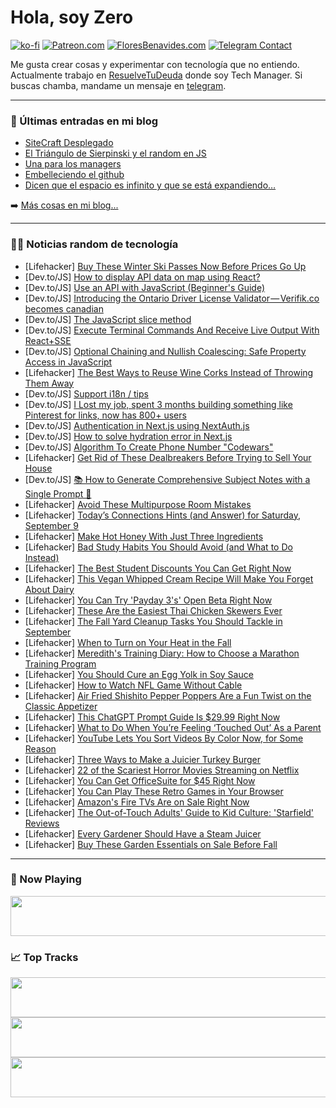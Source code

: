 # Hola, soy Zero

[![ko-fi](https://ko-fi.com/img/githubbutton_sm.svg)](https://ko-fi.com/J3J4N0LUK)
[![Patreon.com](https://img.shields.io/endpoint.svg?url=https%3A%2F%2Fshieldsio-patreon.vercel.app%2Fapi%3Fusername%3Dzerodragon%26type%3Dpatrons&style=for-the-badge)](https://patreon.com/zerodragon)
[![FloresBenavides.com](https://img.shields.io/website?down_message=oops&label=MiBlog&style=for-the-badge&up_message=online&url=https%3A%2F%2Ffloresbenavides.com)](https://floresbenavides.com)
[![Telegram Contact](https://img.shields.io/badge/escr%C3%ADbeme-ZeroDragon-%2326A5E4?style=for-the-badge&logo=telegram)](https://t.me/zerodragon)

Me gusta crear cosas y experimentar con tecnología que no entiendo.
Actualmente trabajo en [ResuelveTuDeuda](http://github.com/resuelve) donde soy Tech Manager.
Si buscas chamba, mandame un mensaje en [telegram](https://t.me/zerodragon).

---

### 📕 Últimas entradas en mi blog
<!-- BLOG-POST-LIST:START -->
- [SiteCraft Desplegado](https://floresbenavides.com/sitecraft-desplegado/)
- [El Triángulo de Sierpinski y el random en JS](https://floresbenavides.com/el-triangulo-de-sierpinski-y-el-random-en-js/)
- [Una para los managers](https://floresbenavides.com/una-para-los-managers/)
- [Embelleciendo el github](https://floresbenavides.com/embelleciendo-el-github/)
- [Dicen que el espacio es infinito y que se está expandiendo…](https://floresbenavides.com/dicen-que-el-espacio-es-infinito-y-que-se-esta-expandiendo/)
<!-- BLOG-POST-LIST:END -->

➡️ [Más cosas en mi blog...](https://floresbenavides.com)

---

### 👨‍💻 Noticias random de tecnología
<!-- TECH-POSTS:START -->
- [Lifehacker] [Buy These Winter Ski Passes Now Before Prices Go Up](https://lifehacker.com/best-winter-ski-pass-deals-2023-2024-1850767195)
- [Dev.to/JS] [How to display API data on map using React?](https://dev.to/thedev_subrat/how-to-display-api-data-on-map-using-react-51de)
- [Dev.to/JS] [Use an API with JavaScript &lpar;Beginner&#39;s Guide&rpar;](https://dev.to/noobizdev/use-an-api-with-javascript-beginners-guide-2mak)
- [Dev.to/JS] [Introducing the Ontario Driver License Validator — Verifik.co becomes canadian](https://dev.to/verifik/introducing-the-ontario-driver-license-validator-the-new-gold-standard-in-id-verification-42j1)
- [Dev.to/JS] [The JavaScript slice method](https://dev.to/stevepurpose/the-slice-philosophy-3jgi)
- [Dev.to/JS] [Execute Terminal Commands And Receive Live Output With React+SSE](https://dev.to/codehirise/execute-terminal-commands-and-receive-live-output-with-reactsse-1le4)
- [Dev.to/JS] [Optional Chaining and Nullish Coalescing: Safe Property Access in JavaScript](https://dev.to/mainulspace/optional-chaining-and-nullish-coalescing-safe-property-access-in-javascript-1d3d)
- [Lifehacker] [The Best Ways to Reuse Wine Corks Instead of Throwing Them Away](https://lifehacker.com/the-best-ways-to-reuse-wine-corks-instead-of-throwing-t-1850820054)
- [Dev.to/JS] [Support i18n / tips](https://dev.to/aboucodeur/support-i18n-tips-ohf)
- [Dev.to/JS] [I Lost my job, spent 3 months building something like Pinterest for links, now has 800+ users](https://dev.to/askwhyharsh/i-lost-my-job-spent-3-months-building-something-like-pinterest-for-links-now-has-800-users-4519)
- [Dev.to/JS] [Authentication in Next.js using NextAuth.js](https://dev.to/chirag__dev/authentication-in-nextjs-using-nextauthjs-597k)
- [Dev.to/JS] [How to solve hydration error in Next.js](https://dev.to/chirag__dev/how-to-solve-hydration-error-in-nextjs-5e1b)
- [Dev.to/JS] [Algorithm To Create Phone Number &quot;Codewars&quot;](https://dev.to/richeskelechi/algorithm-to-create-phone-number-codewars-5cjo)
- [Lifehacker] [Get Rid of These Dealbreakers Before Trying to Sell Your House](https://lifehacker.com/get-rid-of-these-dealbreakers-before-trying-to-sell-you-1850820044)
- [Dev.to/JS] [📚 How to Generate Comprehensive Subject Notes with a Single Prompt 🤯](https://dev.to/taquiimam14/how-to-generate-comprehensive-subject-notes-with-a-single-prompt-1mip)
- [Lifehacker] [Avoid These Multipurpose Room Mistakes](https://lifehacker.com/avoid-these-multipurpose-room-mistakes-1850820035)
- [Lifehacker] [Today’s Connections Hints &lpar;and Answer&rpar; for Saturday, September 9](https://lifehacker.com/connections-answer-today-september-9-2023-1850817171)
- [Lifehacker] [Make Hot Honey With Just Three Ingredients](https://lifehacker.com/easy-hot-honey-recipe-1850819440)
- [Lifehacker] [Bad Study Habits You Should Avoid &lpar;and What to Do Instead&rpar;](https://lifehacker.com/bad-study-habits-you-should-avoid-and-what-to-do-inste-1850818992)
- [Lifehacker] [The Best Student Discounts You Can Get Right Now](https://lifehacker.com/the-best-student-discounts-1850409952)
- [Lifehacker] [This Vegan Whipped Cream Recipe Will Make You Forget About Dairy](https://lifehacker.com/vegan-whipped-cream-recipe-1850819905)
- [Lifehacker] [You Can Try &#39;Payday 3&#39;s&#39; Open Beta Right Now](https://lifehacker.com/you-can-try-payday-3s-open-beta-right-now-1850819129)
- [Lifehacker] [These Are the Easiest Thai Chicken Skewers Ever](https://lifehacker.com/easy-thai-chicken-skewers-recipe-1849376133)
- [Lifehacker] [The Fall Yard Cleanup Tasks You Should Tackle in September](https://lifehacker.com/fall-yard-cleanup-september-1850819047)
- [Lifehacker] [When to Turn on Your Heat in the Fall](https://lifehacker.com/when-to-turn-on-your-heat-in-the-fall-1850819421)
- [Lifehacker] [Meredith&#39;s Training Diary: How to Choose a Marathon Training Program](https://lifehacker.com/how-to-choose-a-marathon-training-program-1850819139)
- [Lifehacker] [You Should Cure an Egg Yolk in Soy Sauce](https://lifehacker.com/you-should-cure-an-egg-yolk-in-soy-sauce-1850349485)
- [Lifehacker] [How to Watch NFL Game Without Cable](https://lifehacker.com/how-to-stream-nfl-games-without-cable-1849538243)
- [Lifehacker] [Air Fried Shishito Pepper Poppers Are a Fun Twist on the Classic Appetizer](https://lifehacker.com/shishito-pepper-poppers-air-fryer-recipe-1850818664)
- [Lifehacker] [This ChatGPT Prompt Guide Is $29.99 Right Now](https://lifehacker.com/this-chatgpt-prompt-guide-is-29-99-right-now-1850814389)
- [Lifehacker] [What to Do When You’re Feeling ‘Touched Out’ As a Parent](https://lifehacker.com/what-to-do-when-you-re-feeling-touched-out-as-a-paren-1850818344)
- [Lifehacker] [YouTube Lets You Sort Videos By Color Now, for Some Reason](https://lifehacker.com/youtube-lets-you-sort-videos-by-color-now-for-some-rea-1850818142)
- [Lifehacker] [Three Ways to Make a Juicier Turkey Burger](https://lifehacker.com/three-ways-to-make-a-juicier-turkey-burger-1850815301)
- [Lifehacker] [22 of the Scariest Horror Movies Streaming on Netflix](https://lifehacker.com/best-horror-movies-netflix-1850812430)
- [Lifehacker] [You Can Get OfficeSuite for $45 Right Now](https://lifehacker.com/you-can-get-officesuite-for-45-right-now-1850806613)
- [Lifehacker] [You Can Play These Retro Games in Your Browser](https://lifehacker.com/best-retro-browser-games-1850815840)
- [Lifehacker] [Amazon&#39;s Fire TVs Are on Sale Right Now](https://lifehacker.com/amazons-fire-tvs-are-on-sale-right-now-1850815282)
- [Lifehacker] [The Out-of-Touch Adults&#39; Guide to Kid Culture: &#39;Starfield&#39; Reviews](https://lifehacker.com/the-out-of-touch-adults-guide-to-kid-culture-starfield-1850816581)
- [Lifehacker] [Every Gardener Should Have a Steam Juicer](https://lifehacker.com/every-gardener-should-have-a-steam-juicer-1850814070)
- [Lifehacker] [Buy These Garden Essentials on Sale Before Fall](https://lifehacker.com/buy-these-garden-essentials-on-sale-before-fall-1850815125)<!-- TECH-POSTS:END -->

---

### 🎵 Now Playing
<a href="https://spotify-now-playing-dun.vercel.app/now-playing?open"><img src="https://spotify-now-playing-dun.vercel.app/now-playing" width="540" height="64"></a>

### 📈 Top Tracks
<a href="https://spotify-now-playing-dun.vercel.app/top-tracks?i=1&open"><img src="https://spotify-now-playing-dun.vercel.app/top-tracks?i=1" width="540" height="64"></a>
<a href="https://spotify-now-playing-dun.vercel.app/top-tracks?i=2&open"><img src="https://spotify-now-playing-dun.vercel.app/top-tracks?i=2" width="540" height="64"></a>
<a href="https://spotify-now-playing-dun.vercel.app/top-tracks?i=3&open"><img src="https://spotify-now-playing-dun.vercel.app/top-tracks?i=3" width="540" height="64"></a>
